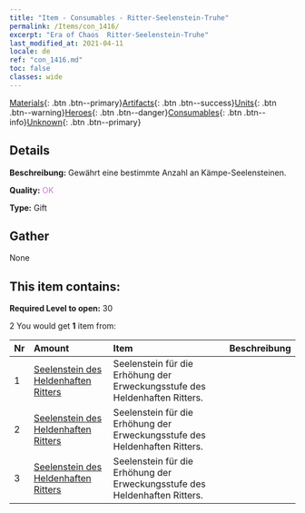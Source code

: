 ```yaml
---
title: "Item - Consumables - Ritter-Seelenstein-Truhe"
permalink: /Items/con_1416/
excerpt: "Era of Chaos  Ritter-Seelenstein-Truhe"
last_modified_at: 2021-04-11
locale: de
ref: "con_1416.md"
toc: false
classes: wide
---
```

 [Materials](/de/Items/){: .btn .btn--primary}[Artifacts](/de/Items/Artifacts/){: .btn .btn--success}[Units](/de/Items/Units/){: .btn .btn--warning}[Heroes](/de/Items/Heroes/){: .btn .btn--danger}[Consumables](/de/Items/Consumables/){: .btn .btn--info}[Unknown](/de/Items/Unknown/){: .btn .btn--primary}

## Details
 **Beschreibung:** Gewährt eine bestimmte Anzahl an Kämpe-Seelensteinen.

 **Quality:** <span style="color: #DA70D6">OK</span>

 **Type:** Gift

## Gather

  None

## This item contains:

 **Required Level to open:** 30

 2 You would get **1** item  from:

  | Nr | Amount |     Item    | Beschreibung |
  |:---|:-------|:------------|:-----------:|
  | 1 | [Seelenstein des Heldenhaften Ritters](/de/Items/unt_287/) | Seelenstein für die Erhöhung der Erweckungsstufe des Heldenhaften Ritters. | 
  | 2 | [Seelenstein des Heldenhaften Ritters](/de/Items/unt_287/) | Seelenstein für die Erhöhung der Erweckungsstufe des Heldenhaften Ritters. | 
  | 3 | [Seelenstein des Heldenhaften Ritters](/de/Items/unt_287/) | Seelenstein für die Erhöhung der Erweckungsstufe des Heldenhaften Ritters. | 
